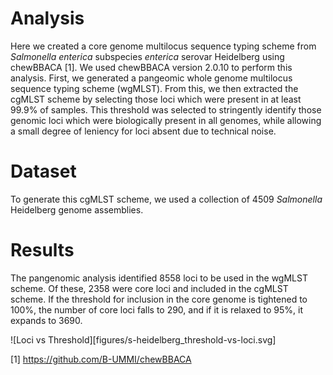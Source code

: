 # Analysis

Here we created a core genome multilocus sequence typing scheme from _Salmonella enterica_ subspecies _enterica_ serovar Heidelberg using chewBBACA [1].
We used chewBBACA version 2.0.10 to perform this analysis. First, we generated a pangeomic whole genome multilocus sequence typing scheme (wgMLST). From this, we then extracted the cgMLST scheme by selecting those loci which were present in at least 99.9% of samples. This threshold was selected to stringently identify those genomic loci which were biologically present in all genomes, while allowing a small degree of leniency for loci absent due to technical noise. 

# Dataset 

To generate this cgMLST scheme, we used a collection of 4509 _Salmonella_ Heidelberg genome assemblies. 

# Results

The pangenomic analysis identified 8558 loci to be used in the wgMLST scheme. Of these, 2358 were core loci and included in the cgMLST scheme. If the threshold for inclusion in the core genome is tightened to 100%, the number of core loci falls to 290, and if it is relaxed to 95%, it expands to 3690.

![Loci vs Threshold][figures/s-heidelberg_threshold-vs-loci.svg]

[1] https://github.com/B-UMMI/chewBBACA
